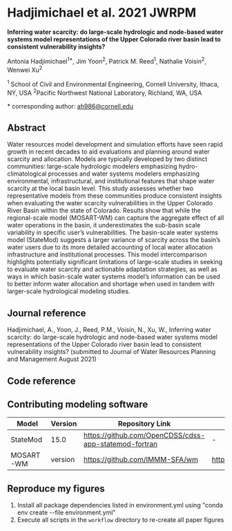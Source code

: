 # Hadjimichael et al. 2021 JWRPM

**Inferring water scarcity: do large-scale hydrologic and node-based water systems model representations of the Upper Colorado river basin lead to consistent vulnerability insights?**

Antonia Hadjimichael<sup>1\*</sup>, Jim Yoon<sup>2</sup>, Patrick M. Reed<sup>1</sup>, Nathalie Voisin<sup>2</sup>, Wenwei Xu<sup>2</sup>

<sup>1 </sup> School of Civil and Environmental Engineering, Cornell University, Ithaca, NY, USA
<sup>2</sup>Pacific Northwest National Laboratory, Richland, WA, USA

\* corresponding author:  ah986@cornell.edu

## Abstract
Water resources model development and simulation efforts have seen rapid growth in recent decades to aid evaluations and planning around water scarcity and allocation. Models are typically developed by two distinct communities: large-scale hydrologic modelers emphasizing hydro-climatological processes and water systems modelers emphasizing environmental, infrastructural, and institutional features that shape water scarcity at the local basin level. This study assesses whether two representative models from these communities produce consistent insights when evaluating the water scarcity vulnerabilities in the Upper Colorado River Basin within the state of Colorado. Results show that while the regional-scale model (MOSART-WM) can capture the aggregate effect of all water operations in the basin, it underestimates the sub-basin scale variability in specific user’s vulnerabilities. The basin-scale water systems model (StateMod) suggests a larger variance of scarcity across the basin’s water users due to its more detailed accounting of local water allocation infrastructure and institutional processes. This model intercomparison highlights potentially significant limitations of large-scale studies in seeking to evaluate water scarcity and actionable adaptation strategies, as well as ways in which basin-scale water systems model’s information can be used to better inform water allocation and shortage when used in tandem with larger-scale hydrological modeling studies.

## Journal reference
Hadjimichael, A., Yoon, J., Reed, P.M., Voisin, N., Xu, W., Inferring water scarcity: do large-scale hydrologic and node-based water systems model representations of the Upper Colorado river basin lead to consistent vulnerability insights? (submitted to Journal of Water Resources Planning and Management August 2021)

## Code reference



## Contributing modeling software
| Model | Version | Repository Link | DOI |
|-------|---------|-----------------|-----|
| StateMod | 15.0 | https://github.com/OpenCDSS/cdss-app-statemod-fortran | - |
| MOSART-WM | version | https://github.com/IMMM-SFA/wm | https://doi.org/10.5281/zenodo.1225343 |

## Reproduce my figures

1. Install all package dependencies listed in environment.yml using "conda env create --file environment.yml"
2. Execute all scripts in the `workflow` directory to re-create all paper figures


